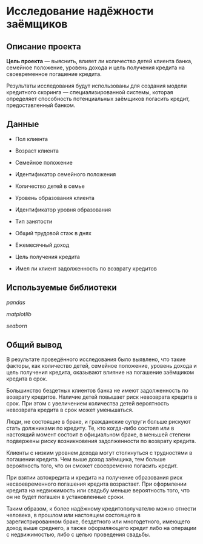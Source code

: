 # Исследование надёжности заёмщиков

## Описание проекта

**Цель проекта** — выяснить, влияет ли количество детей клиента банка, семейное положение, уровень дохода и цель получения кредита на своевременное погашение кредита.

Результаты исследования будут использованы для создания модели кредитного скоринга — специализированной системы, которая определяет способность потенциальных заёмщиков погасить кредит, предоставленный банком.

## Данные

- Пол клиента

- Возраст клиента

- Семейное положение

- Идентификатор семейного положения

- Количество детей в семье

- Уровень образования клиента

- Идентификатор уровня образования

- Тип занятости

- Общий трудовой стаж в днях

- Ежемесячный доход

- Цель получения кредита

- Имел ли клиент задолженность по возврату кредитов

## Используемые библиотеки

*pandas*

*matplotlib*

*seaborn*

## Общий вывод

В результате проведённого исследования было выявлено, что такие факторы, как количество детей, семейное положение, уровень дохода и цель получения кредита, оказывают влияние на погашение заёмщиком кредита в срок.

Большинство бездетных клиентов банка не имеют задолженность по возврату кредитов. Наличие детей повышает риск невозврата кредита в срок. При этом с увеличением количества детей вероятность невозврата кредита в срок может уменьшаться.

Люди, не состоящие в браке, и гражданские супруги больше рискуют стать должниками по кредиту. Те, кто когда-либо состоял или в настоящий момент состоит в официальном браке, в меньшей степени подвержены риску возникновения задолженности по возврату кредита.

Клиенты с низким уровнем дохода могут столкнуться с трудностями в погашении кредита. Чем выше доход заёмщика, тем больше вероятность того, что он сможет своевременно погасить кредит.

При взятии автокредита и кредита на получение образования риск несвоевременного погашения кредита возрастает. При оформлении кредита на недвижимость или свадьбу меньше вероятность того, что он не будет погашен в установленные сроки.

Таким образом, к более надёжному кредитополучателю можно отнести человека, в прошлом или настоящем состоящего в зарегистрированном браке, бездетного или многодетного, имеющего доход выше среднего, а также оформляющего кредит либо на операции с недвижимостью, либо с целью проведения свадьбы.
